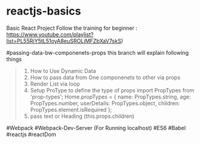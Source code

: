 # reactjs-basics
Basic React Project Follow the training for beginner : https://www.youtube.com/playlist?list=PL55RiY5tL51oyA8euSROLjMFZbXaV7skS)

#passing-data-bw-componenets-props this branch will explain following things
>1. How to Use Dynamic Data
>2. How to pass data from One componenets to other via props
>3. Render List via loop
>4. Setup ProType to define the type of props
import PropTypes from 'prop-types';
Home.propTypes = {
  name: PropTypes.string,
  age: PropTypes.number,
  userDetails: PropTypes.object,
  children: PropTypes.element.isRequired
};
>4. pass text or Heading (this.props.children)

#Webpack
#Webpack-Dev-Server (For Running localhost)
#ES6
#Babel
#reactjs
#reactDom
